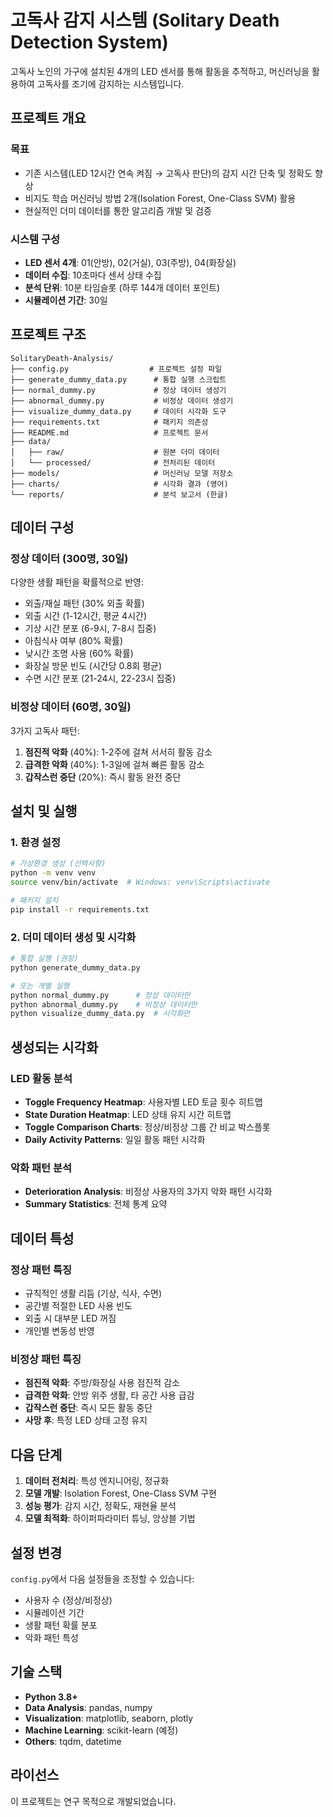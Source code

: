 # 고독사 감지 시스템 (Solitary Death Detection System)

고독사 노인의 가구에 설치된 4개의 LED 센서를 통해 활동을 추적하고, 머신러닝을 활용하여 고독사를 조기에 감지하는 시스템입니다.

## 프로젝트 개요

### 목표
- 기존 시스템(LED 12시간 연속 켜짐 → 고독사 판단)의 감지 시간 단축 및 정확도 향상
- 비지도 학습 머신러닝 방법 2개(Isolation Forest, One-Class SVM) 활용
- 현실적인 더미 데이터를 통한 알고리즘 개발 및 검증

### 시스템 구성
- **LED 센서 4개**: 01(안방), 02(거실), 03(주방), 04(화장실)
- **데이터 수집**: 10초마다 센서 상태 수집
- **분석 단위**: 10분 타임슬롯 (하루 144개 데이터 포인트)
- **시뮬레이션 기간**: 30일

## 프로젝트 구조

```
SolitaryDeath-Analysis/
├── config.py                  # 프로젝트 설정 파일
├── generate_dummy_data.py      # 통합 실행 스크립트
├── normal_dummy.py             # 정상 데이터 생성기
├── abnormal_dummy.py           # 비정상 데이터 생성기  
├── visualize_dummy_data.py     # 데이터 시각화 도구
├── requirements.txt            # 패키지 의존성
├── README.md                   # 프로젝트 문서
├── data/
│   ├── raw/                    # 원본 더미 데이터
│   └── processed/              # 전처리된 데이터
├── models/                     # 머신러닝 모델 저장소
├── charts/                     # 시각화 결과 (영어)
└── reports/                    # 분석 보고서 (한글)
```

## 데이터 구성

### 정상 데이터 (300명, 30일)
다양한 생활 패턴을 확률적으로 반영:
- 외출/재실 패턴 (30% 외출 확률)
- 외출 시간 (1-12시간, 평균 4시간)
- 기상 시간 분포 (6-9시, 7-8시 집중)
- 아침식사 여부 (80% 확률)
- 낮시간 조명 사용 (60% 확률)
- 화장실 방문 빈도 (시간당 0.8회 평균)
- 수면 시간 분포 (21-24시, 22-23시 집중)

### 비정상 데이터 (60명, 30일)
3가지 고독사 패턴:
1. **점진적 악화** (40%): 1-2주에 걸쳐 서서히 활동 감소
2. **급격한 악화** (40%): 1-3일에 걸쳐 빠른 활동 감소  
3. **갑작스런 중단** (20%): 즉시 활동 완전 중단

## 설치 및 실행

### 1. 환경 설정
```bash
# 가상환경 생성 (선택사항)
python -m venv venv
source venv/bin/activate  # Windows: venv\Scripts\activate

# 패키지 설치
pip install -r requirements.txt
```

### 2. 더미 데이터 생성 및 시각화
```bash
# 통합 실행 (권장)
python generate_dummy_data.py

# 또는 개별 실행
python normal_dummy.py      # 정상 데이터만
python abnormal_dummy.py    # 비정상 데이터만  
python visualize_dummy_data.py  # 시각화만
```

## 생성되는 시각화

### LED 활동 분석
- **Toggle Frequency Heatmap**: 사용자별 LED 토글 횟수 히트맵
- **State Duration Heatmap**: LED 상태 유지 시간 히트맵
- **Toggle Comparison Charts**: 정상/비정상 그룹 간 비교 박스플롯
- **Daily Activity Patterns**: 일일 활동 패턴 시각화

### 악화 패턴 분석
- **Deterioration Analysis**: 비정상 사용자의 3가지 악화 패턴 시각화
- **Summary Statistics**: 전체 통계 요약

## 데이터 특성

### 정상 패턴 특징
- 규칙적인 생활 리듬 (기상, 식사, 수면)
- 공간별 적절한 LED 사용 빈도
- 외출 시 대부분 LED 꺼짐
- 개인별 변동성 반영

### 비정상 패턴 특징
- **점진적 악화**: 주방/화장실 사용 점진적 감소
- **급격한 악화**: 안방 위주 생활, 타 공간 사용 급감
- **갑작스런 중단**: 즉시 모든 활동 중단
- **사망 후**: 특정 LED 상태 고정 유지

## 다음 단계

1. **데이터 전처리**: 특성 엔지니어링, 정규화
2. **모델 개발**: Isolation Forest, One-Class SVM 구현
3. **성능 평가**: 감지 시간, 정확도, 재현율 분석
4. **모델 최적화**: 하이퍼파라미터 튜닝, 앙상블 기법

## 설정 변경

`config.py`에서 다음 설정들을 조정할 수 있습니다:
- 사용자 수 (정상/비정상)
- 시뮬레이션 기간
- 생활 패턴 확률 분포
- 악화 패턴 특성

## 기술 스택

- **Python 3.8+**
- **Data Analysis**: pandas, numpy
- **Visualization**: matplotlib, seaborn, plotly
- **Machine Learning**: scikit-learn (예정)
- **Others**: tqdm, datetime

## 라이선스

이 프로젝트는 연구 목적으로 개발되었습니다. 